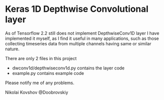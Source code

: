 # Keras 1D Depthwise Convolutional layer

As of Tensorflow 2.2 still does not implement DepthwiseConv1D layer I have implemented it myself, as I find it useful in many applications, such as those collecting timeseries data from multiple channels having same or similar nature.

There are only 2 files in this project
- dwconv1d/depthwiseconv1d.py contains the layer code
- example.py contains example code

Please notify me of any problems.

Nikolai Kovshov @Doobrovskiy
